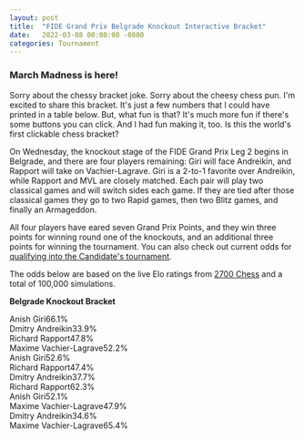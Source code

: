 ```yaml
---
layout: post
title:  "FIDE Grand Prix Belgrade Knockout Interactive Bracket"
date:   2022-03-08 00:00:00 -0800
categories: Tournament
---
```

<script src="https://ajax.googleapis.com/ajax/libs/jquery/3.5.1/jquery.min.js"></script>
<script src="/assets/bracket.js"></script>

### March Madness is here!

Sorry about the chessy bracket joke. Sorry about the cheesy chess pun. I'm excited to share this bracket. It's just a few numbers that I could have printed in a table below. But, what fun is that? It's much more fun if there's some buttons you can click. And I had fun making it, too. Is this the world's first clickable chess bracket?

On Wednesday, the knockout stage of the FIDE Grand Prix Leg 2 begins in Belgrade, and there are four players remaining: Giri will face Andreikin, and Rapport will take on Vachier-Lagrave. Giri is a 2-to-1 favorite over Andreikin, while Rapport and MVL are closely matched.  Each pair will play two classical games and will switch sides each game. If they are tied after those classical games they go to two Rapid games, then two Blitz games, and finally an Armageddon.

All four players have eared seven Grand Prix Points, and they win three points for winning round one of the knockouts, and an additional three points for winning the tournament. You can also check out current odds for [qualifying into the Candidate's tournament][odds].

The odds below are based on the live Elo ratings from [2700 Chess][2700] and a total of 100,000 simulations.

**Belgrade Knockout Bracket**
<div class="bracket">
    <section class="round semifinals">
        <div class="winners">
            <div class="matchups">
                <div class="matchup">
                    <div class="participants">
                        <div id="anish" class="participant curs winner" onclick="gaClick(this)"><span>Anish Giri</span><span class = "rSpan">66.1%</span></div>
                        <div id="dmitry" class="participant curs" onclick="gaClick(this)"><span>Dmitry Andreikin</span><span  id="dmitry" class = "rSpan">33.9%</span></div>
                    </div>
                </div>
                <div class="matchup">
                    <div class="participants">
                        <div id = "richard" class="participant curs winner" onclick="rmClick(this)"><span>Richard Rapport</span><span class = "rSpan">47.8%</span></div>
                        <div id = "maxime" class="participant curs" onclick="rmClick(this)"><span>Maxime Vachier-Lagrave</span><span class = "rSpan">52.2%</span></div>
                    </div>
                </div>
            </div>
            <div class="connector">
                <div class="merger"></div>
                <div class="line"></div>
            </div>
        </div>
    </section>
    <section class="round finals">
        <div class="winners">
            <div class="matchups">
                <div class="matchup">
									  <div class="begin participants">
                        <div class="participant winner"><span></span><span class = "rSpan"></span></div>
                        <div class="participant"><span></span><span class = "rSpan"></span></div>
									</div>
                    <div class="ar participants">
                        <div class="participant winner"><span>Anish Giri</span><span class = "rSpan">52.6%</span></div>
                        <div class="participant"><span>Richard Rapport</span><span class = "rSpan">47.4%</span></div>
                    </div>
									  <div class="dr participants">
                        <div class="participant winner"><span>Dmitry Andreikin</span><span class = "rSpan">37.7%</span></div>
                        <div class="participant"><span>Richard Rapport</span><span class = "rSpan">62.3%</span></div>
                    </div>
									  <div class="am participants">
                        <div class="participant winner"><span>Anish Giri</span><span class = "rSpan">52.1%</span></div>
                        <div class="participant"><span>Maxime Vachier-Lagrave</span><span class = "rSpan">47.9%</span></div>
                    </div>
									  <div class="dm participants">
                        <div class="participant winner"><span>Dmitry Andreikin</span><span class = "rSpan">34.6%</span></div>
                        <div class="participant"><span>Maxime Vachier-Lagrave</span><span class = "rSpan">65.4%</span></div>
                    </div>
                </div>
            </div>
        </div>
    </section>
</div>

[2700]: https://www.2700chess.com/
[odds]: /tournament/2022/03/07/Belgrade-Grand-Prix-Knockout-Stage-Odds.html
